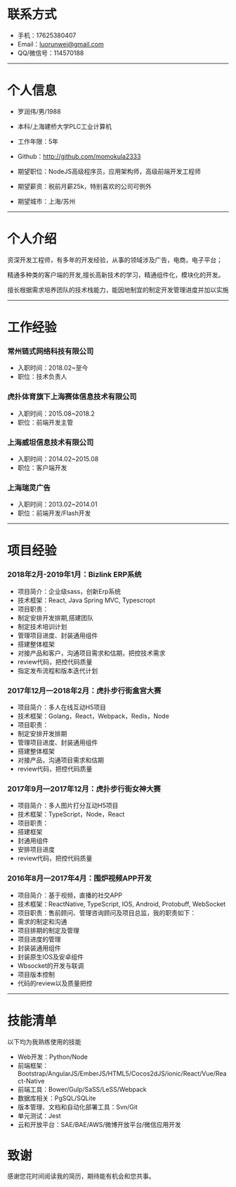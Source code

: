 # 联系方式

- 手机：17625380407
- Email：luorunwei@gmail.com
- QQ/微信号：114570188


---


# 个人信息

 - 罗润伟/男/1988 
 - 本科/上海建桥大学PLC工业计算机 
 - 工作年限：5年
 - Github：http://github.com/momokula2333

 - 期望职位：NodeJS高级程序员，应用架构师，高级前端开发工程师
 - 期望薪资：税前月薪25k，特别喜欢的公司可例外
 - 期望城市：上海/苏州


---


# 个人介绍
资深开发工程师，有多年的开发经验，从事的领域涉及广告，电商，电子平台；

精通多种类的客户端的开发,擅长高新技术的学习，精通组件化，模块化的开发。

擅长根据需求培养团队的技术栈能力，能因地制宜的制定开发管理进度并加以实施


---


# 工作经验
### 常州链式网络科技有限公司
 - 入职时间：2018.02~至今
 - 职位：技术负责人
 
### 虎扑体育旗下上海赛体信息技术有限公司
 - 入职时间：2015.08~2018.2
 - 职位：前端开发主管
 
### 上海威坦信息技术有限公司
 - 入职时间：2014.02~2015.08
 - 职位：客户端开发
 
### 上海瑞灵广告
 - 入职时间：2013.02~2014.01
 - 职位：前端开发/Flash开发
 

---


# 项目经验

### 2018年2月-2019年1月：Bizlink ERP系统
 - 项目简介：企业级sass，创新Erp系统
 - 技术框架：React, Java Spring MVC, Typescropt
 - 项目职责：
 - 制定安排开发排期,搭建团队
 - 制定技术培训计划
 - 管理项目进度、封装通用组件
 - 搭建整体框架
 - 对接产品和客户，沟通项目需求和估期，把控技术需求
 - review代码，把控代码质量
 - 指定发布流程和版本迭代计划

### 2017年12月—2018年2月：虎扑步行街盒宫大赛
 - 项目简介：多人在线互动H5项目
 - 技术框架：Golang，React，Webpack，Redis，Node
 - 项目职责：
 - 制定安排开发排期
 - 管理项目进度、封装通用组件
 - 搭建整体框架
 - 对接产品，沟通项目需求和估期
 - review代码，把控代码质量

### 2017年9月—2017年12月：虎扑步行街女神大赛
 - 项目简介：多人图片打分互动H5项目
 - 技术框架：TypeScript，Node，React
 - 项目职责：
 - 搭建框架
 - 封通用组件
 - 安排项目进度
 - review代码，把控代码质量
 
### 2016年8月—2017年4月：围炉视频APP开发
 - 项目简介：基于视频，直播的社交APP
 - 技术框架：ReactNative, TypeScript, IOS, Android, Protobuff, WebSocket
 - 项目职责：售前顾问、管理咨询顾问及项目总监，我的职责如下：
 - 需求的制定和沟通
 - 项目排期的制定及管理
 - 项目进度的管理
 - 封装装通用组件
 - 封装原生IOS及安卓组件
 - Wbsocket的开发与联调
 - 项目版本控制
 - 代码的review以及质量把控


---


# 技能清单

以下均为我熟练使用的技能

- Web开发：Python/Node
- 前端框架：Bootstrap/AngularJS/EmberJS/HTML5/Cocos2dJS/ionic/React/Vue/React-Native
- 前端工具：Bower/Gulp/SaSS/LeSS/Webpack
- 数据库相关：PgSQL/SQLite
- 版本管理、文档和自动化部署工具：Svn/Git
- 单元测试：Jest
- 云和开放平台：SAE/BAE/AWS/微博开放平台/微信应用开发



# 致谢
感谢您花时间阅读我的简历，期待能有机会和您共事。
